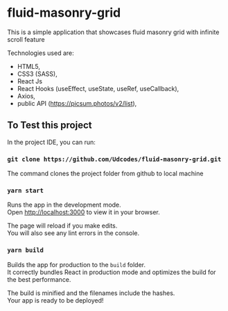# fluid-masonry-grid

This is a simple application that showcases fluid masonry grid with infinite scroll feature

Technologies used are:

- HTML5,
- CSS3 (SASS),
- React Js
- React Hooks (useEffect, useState, useRef, useCallback),
- Axios,
- public API (https://picsum.photos/v2/list),

## To Test this project

In the project IDE, you can run:

### `git clone https://github.com/Udcodes/fluid-masonry-grid.git`

The command clones the project folder from github to local machine

### `yarn start`

Runs the app in the development mode.\
Open [http://localhost:3000](http://localhost:3000) to view it in your browser.

The page will reload if you make edits.\
You will also see any lint errors in the console.

### `yarn build`

Builds the app for production to the `build` folder.\
It correctly bundles React in production mode and optimizes the build for the best performance.

The build is minified and the filenames include the hashes.\
Your app is ready to be deployed!
